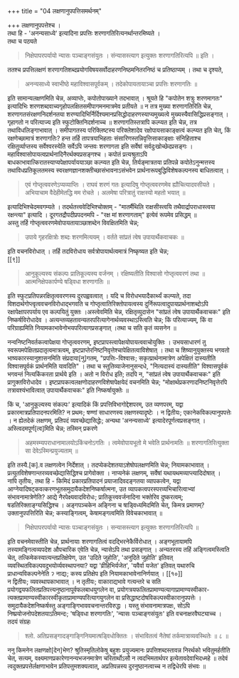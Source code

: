 +++
title = "04 लक्षणानुपपत्तिसमर्थनम्"

+++
 लक्षणानुपपत्तेश्च ।  
तथा हि - 'अनन्यसाध्ये' इत्यादिना प्रपत्तिः शरणागतिरित्यनर्थान्तरमिष्यते ।  
तथा च पठ्यते  
> निक्षेपापरपर्यायो न्यासः पञ्चाङ्गसंयुतः । संन्यासस्त्याग इत्युक्तः शरणागतिरित्यपि ॥ इति ।
 
ततश्च प्रपत्तिलक्षणं शरणागतिशब्दप्रयोगविषयसर्वोदाहरणनिष्ठमनितरनिष्ठं च प्रतिष्ठाप्यम् । तथा च दृश्यते, 
> अनन्यसाध्ये स्वाभीष्ठे महाविश्वासपूर्वकम् । तदेकोपायतायाञ्चा प्रपत्तिः शरणागतिः ॥

इति सामान्यलक्षणमिति चेन्न, अव्याप्तेः, कपोतोपाख्याने तदभावात् । श्रूयते हि "कपोतेन शत्रुः शरणमागतः" इत्यादिभिः शरणशब्दवाच्यगृहोपलक्षितसमीपागमनमात्रमेव प्रतीयते ॥ न तत्र मुख्या शरणागतिरिति चेन्न, शरणागतसंरक्षणनिदर्शनतया शरण्यादिभिर्निर्दिश्यमानप्रसिद्धोदाहरणस्याप्यमुख्यत्वे मुख्यस्यैवासिद्धिप्रसङ्गात् । गृहागतो न परित्याज्य इति स्फुटोक्तिनिदर्शनाच्च ॥ शरणागतिस्तत्रापि कल्प्यत इति चेन्न, तत्र तथाविधलिङ्गाभावात् । समीपागतस्य परिक्लिष्टस्य परिक्लेशादेव रक्षोपायसाकाङ्क्षत्वं कल्प्यत इति चेत्, किं रक्षणेच्छामात्रं शरणागतिः? हन्त तर्हि तापत्रयाभिहताः संसारिणस्तन्निवृत्तिसाकाङ्क्षाः संनिहिताश्च रक्षितुर्व्याप्तस्य सर्वेश्वरस्येति सर्वेऽपि जन्तवः शरणागता इति सर्वेषां सर्वदुःखोच्छेदप्रसङ्गः । महाविश्वासोपायत्वप्रार्थनादिनैरर्थक्यप्रसङ्गश्च । कपोतं प्रत्यश्रुताऽपि बाधकाभावात्किरातस्याप्यपेक्षापर्याययाञ्छा कल्प्यत इति चेन्न, तिर्यङ्मात्रतया प्रतिपन्ने कपोतेऽनुन्मत्तस्य तथाविधप्रतिकूलतमस्य स्वरक्षणज्ञानशक्तीच्छासंभावनाऽसंभवेन प्रार्थनारूपबुद्धिविशेषकल्पनस्य बाधितत्वात् ।

> एवं गोप्तृत्ववरणेऽप्यव्याप्तिः । राघवं शरणं गतः इत्यादिषु गोप्तृत्ववरणमेव ह्यौचित्यादवसीयते । 
> अभियाचाम वैदेहीमेतद्धि मम रोचते । अलमेषा परित्रातुं राक्षस्यो महतो भयात् ॥

इत्यादिभिश्चेदमवगम्यते । तदर्थतत्त्ववेदिभिश्चोक्तम् - "मातर्मैथिलि राक्षसीस्त्वयि तथैवार्द्रापराधास्त्वया रक्षन्त्या" इत्यादि । दूरगतद्रौपदीप्रपदनमपि - "रक्ष मां शरणागताम्" इत्येवं रूपमेव प्रसिद्धम् ॥  
अस्तु तर्हि गोप्तृत्ववरणमेवोपायतायाञ्छाशब्देन विवक्षितमिति चेन्न;   
> उपाये गृहरक्षित्रोः शब्दः शरणमित्ययम् । वर्तते सांप्रतं त्वेष उपायार्थैकवाचकः ॥

इति वचनविरोधात् । तर्हि तदविरोधाय सर्वत्रोपायार्थत्वमात्रं निष्कृष्यत इति चेन्न;  
[[९]]
> आनुकूल्यस्य संकल्पः प्रातिकूल्यस्य वर्जनम् । रक्षिष्यतीति विश्वासो गोप्तृत्ववरणं तथा ॥  
> आत्मनिक्षेपकार्पण्ये षड्विधा शरणागतिः ॥

इति स्फुटप्रतिपन्नरक्षितृत्ववरणस्य दुरपह्ववत्वात् । यदि च विरोधभयादैकार्थ्यं कल्प्यते, तदा विशदार्थगोप्त्वृत्ववचनविरोधाद्भगवति च गोप्तृत्वातिरिक्तोपायत्वस्य दुर्निरूपत्वादुपायप्रार्थनाशब्दोऽपि रक्षापेक्षापरपर्याय एव कल्पयितुं युक्तः ।अस्त्वेवमिति चेन्न, रक्षितृव्युदासेन "सांप्रतं त्वेष उपायार्थैकवाचकः" इति निष्कर्षविरोधादेव । अत्यन्तव्यहतावन्यतरपरित्यागेनार्थव्यवस्थाऽस्त्विति चेन्न; किं परित्याज्यम्, किं वा परिग्राह्यमिति नियामकाभावेनोभयपरित्यागप्रसङ्गात् ।तथा च सति कृतं व्यसनेन ॥

नन्वनिष्टनिवर्तकत्वापेक्षया गोप्तृत्ववरणम्, इष्टप्रापस्त्वापेक्षयोपायत्ववाचोयुक्तिः । उभयसाधारणं तु स्वरूपमपेक्षितप्रदातृत्वमात्रत्वम्, इष्टप्राप्तेरनिष्टनिवृत्तेश्चापेक्षितत्वाविशेषात् । तथा च शिष्यानुयुक्तस्य भगवतो भाष्यकारस्यानुशासनमिति संप्रदाया[नु]गतम्, "प्रपत्तिः-विश्वासः; सकृत्प्रार्थनामात्रेण अपेक्षितं दास्यतीति विश्वासपूर्वकं प्रार्थनमिति यावदिति" । तथा च स्तुतिव्याजेनानुसन्दधे, "नित्यदास्यं दास्यतीति" विश्वासपूर्वकं भगवन्तं नित्यकिंकरता प्रार्थये इति । अतो न विरोध इति; तदपि न, "सांप्रतं त्वेष उपायार्थैकवाचकः" इति प्रागुक्तविरोधादेव । इष्टप्रापकत्वलक्षणोदाहरणविशेषापेक्षयेदं वचनमिति चेन्न; "मोक्षार्थप्रकरणादनिष्टनिवृत्तेरपि तत्रावश्यंभावित्वात् उपायार्थैकवाचकः" इति निष्कर्षायुक्तेः ॥

किं च, 'आनुकूल्यस्य संकल्पः' इत्यादिकं किं प्रपत्तिविभागोद्देशपरम्, उत व्यणपरम्, यद्वा प्रकारमात्रप्रतिपादनपरमिति? न प्रथमः; षण्णां साधारणस्य लक्षणस्यादृष्टेः । न द्वितीयः; एकानेकविकल्पानुपपत्तेः । न ह्येतदेकं लक्षणम्, प्रतिपदं व्यवच्छेद्यासिद्धेः; अन्यथा 'अनन्यसाध्ये' इत्यादेरपूर्णत्वप्रसङ्गात् । अस्त्विदमपूर्ण[त्व]मिति चेन्न; तस्मिन् प्रकरणे 

> अहमस्म्यपराधानामालयोऽकिंचनोऽगतिः । त्वमेवोपायभूतो मे भवेति प्रार्थनामतिः ॥
> शरणागतिरित्युक्ता सा देवेऽस्मिन्प्रयुज्यताम् ॥
 
इति तस्यै.[क].व लक्षणत्वेन निर्देशात् । तदप्येकदेशतयाऽशेषोपलक्षणमिति चेन्न; नियामकाभावात् । प्रत्युतविशेषणान्तरव्यवच्छेद्यासिद्धिश्च प्रागेवोक्ता । नाप्यनेकं लक्षणम्, सर्वेषां यथायथमव्याप्त्यादिदोषात् । नापि तृतीयः, तथा हि - किमिदं प्रकारप्रतिपादनं प्रयाजादिवदङ्गतया व्यापकत्वेन, यद्वा आग्नेयादिषट्कवत्करणभूतसमुदायैकदेशनिष्कर्षात्मना, उत व्यापकत्वपरस्परव्यभिचारित्वाभ्यां संभावनामात्रेणेति? आद्ये नैरपेक्ष्यवादविरोधः; प्रातिकूत्त्ववर्जनादिना भक्तेरिव दुष्करत्वम्; षडतिरिक्ताङ्ग्यसिद्धिश्च । अङ्गपञ्चकेन अङ्गिना च षाड्विध्यमिदमिति चेत्, किमत्र प्रमाणम्? उक्तानुपपत्तिरिति चेन्न; कस्याङ्गित्वम्, केषामङ्गत्वमिति विवेचकाभावात् ॥  
> निक्षेपापरपर्यायो न्यासः पञ्चाङ्गसंयुतः । सन्यासस्त्याग इत्युक्तः शरणागतिरित्यपि ॥

इति वचनमेवास्तीति चेन्न, प्रार्थनायाः शरणागतित्वं वदद्भिरनेकैर्विरोधात् । अङ्गभूतायामपि तस्यामङ्गित्वव्यपदेश औपचारिक एवेति चेन्न, न्यासेऽपि तथा प्रसङ्गात् । अन्यतरस्य तहिं अङ्गित्वमस्त्विति चेत्, तत्किमेकस्यात्यन्तप्रतिक्षेपेण, उत 'उदिते जुहोति', 'अनुदिते जुहोति' इतिवत् व्यवस्थितविकल्पवदुभयोर्व्यवस्थापनया? यद्वा 'व्रीहिभिर्यजेत', 'यवैर्वा यजेत' इतिवत् यथारुचि प्राधान्यविकल्पनेनेति ॽ नाद्यः; कस्य प्रतिक्षेप इति नियामकाभावेनानिर्णयात् ।
[[१०]]  
न द्वितीयः; व्यवस्थापकाभावात् । न तृतीयः; वाकाराद्यभावे गत्यन्तरे च सति प्रयोगद्वयफलितप्रतिपत्त्यनुष्ठानापूर्वफलबाधयुगलेन वा, प्रयोगत्रयफलितप्रामाण्यत्यागाप्रामाण्यस्वीकार-त्यक्तप्रामाण्यस्वीकारस्वीकृताप्रामाण्यपरित्यागयुगलेन वा प्रसिद्धाष्टदोषविकल्पस्वीकारानुपपत्तेः । समुदायैकदेशनिष्कर्षस्तु अङ्गाङ्गिभाववचनान्तरविरुद्धः । यस्तु संभावनामात्रपक्षः, सोऽपि निष्प्रयोजनोपदेशतयाऽतिमन्दः; 'षड्विधा शरणागतिः', 'न्यासः पञ्चाङ्गसंयुतः' इति वचनाक्षरवैघट्याच्च । तदयं संग्रहः 
> श्लो. अतिप्रसङ्गादङ्गाङ्गिनियमात्षड्विधोक्तितः । संभावितत्वं नैतेषां तर्कमात्राव्यवस्थितेः ॥ ८ ॥

ननु किमनेन लक्षणक्षो[देन]भेण? श्रुतिस्मृतिलोकेषु बहुशः प्रयुज्यमानः प्रपत्तिशब्दस्तावन्न निरर्थको भवितुमर्हतीति चेत्, सत्यम्, वक्ष्यमाणप्रकारेणानन्यभजनमात्रेण चरितार्थोऽसौ न त्वदभिमतार्थपर इत्येतावदेवाभिदध्महे ॥ तदेवं त्वदुक्तप्रपत्तेर्लक्षणाभावेन प्रतिपत्तुमशक्यत्वात्, अप्रतिपन्नस्य दुरनुष्ठानत्वाच्च न तद्विधेरपि संभवः ॥

